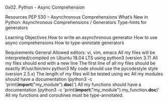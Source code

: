 0x02. Python - Async Comprehension

Resources
PEP 530 – Asynchronous Comprehensions
What’s New in Python: Asynchronous Comprehensions / Generators
Type-hints for generators

Learning Objectives
How to write an asynchronous generator
How to use async comprehensions
How to type-annotate generators

Requirements
General
Allowed editors: vi, vim, emacs
All my files will be interpreted/compiled on Ubuntu 18.04 LTS using python3 (version 3.7)
All my files should end with a new line
The first line of all my files should be exactly #!/usr/bin/env python3
My code should use the pycodestyle style (version 2.5.x)
The length of my files will be tested using wc
All my modules should have a documentation (python3 -c 'print(__import__("my_module").__doc__)')
All my functions should have a documentation (python3 -c 'print(__import__("my_module").my_function.__doc__)'
All my functions and coroutines must be type-annotated.

